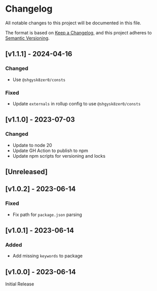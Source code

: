 # Changelog
All notable changes to this project will be documented in this file.

The format is based on [Keep a Changelog](https://keepachangelog.com/en/1.0.0/),
and this project adheres to [Semantic Versioning](https://semver.org/spec/v2.0.0.html).

## [v1.1.1] - 2024-04-16

### Changed
- Use `@shgysk8zer0/consts`

### Fixed
- Update `externals` in rollup config to use `@shgysk8zer0/consts`

## [v1.1.0] - 2023-07-03

### Changed
- Update to node 20
- Update GH Action to publish to npm
- Update npm scripts for versioning and locks

## [Unreleased]

## [v1.0.2] - 2023-06-14

### Fixed
- Fix path for `package.json` parsing

## [v1.0.1] - 2023-06-14

### Added
- Add missing `keywords` to package

## [v1.0.0] - 2023-06-14

Initial Release
